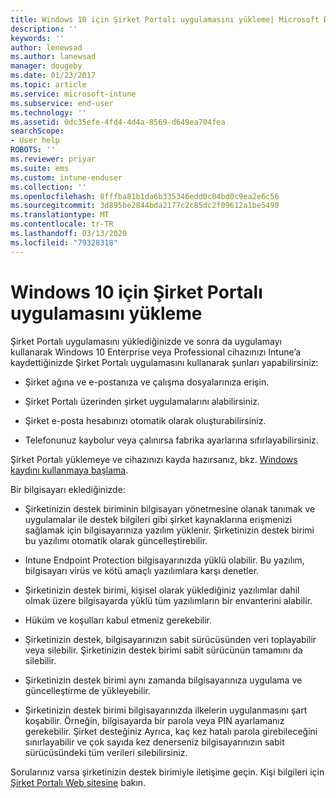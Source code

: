 ```yaml
---
title: Windows 10 için Şirket Portalı uygulamasını yükleme| Microsoft Docs
description: ''
keywords: ''
author: lenewsad
ms.author: lanewsad
manager: dougeby
ms.date: 01/23/2017
ms.topic: article
ms.service: microsoft-intune
ms.subservice: end-user
ms.technology: ''
ms.assetid: 0dc35efe-4fd4-4d4a-8569-d649ea704fea
searchScope:
- User help
ROBOTS: ''
ms.reviewer: priyar
ms.suite: ems
ms.custom: intune-enduser
ms.collection: ''
ms.openlocfilehash: 8fffba81b1da6b335346edd0c04bd0c9ea2e6c56
ms.sourcegitcommit: 3d895be2844bda2177c2c85dc2f09612a1be5490
ms.translationtype: MT
ms.contentlocale: tr-TR
ms.lasthandoff: 03/13/2020
ms.locfileid: "79328318"
---
```

# <a name="installing-the-company-portal-app-for-windows-10"></a>Windows 10 için Şirket Portalı uygulamasını yükleme  

Şirket Portalı uygulamasını yüklediğinizde ve sonra da uygulamayı kullanarak Windows 10 Enterprise veya Professional cihazınızı Intune’a kaydettiğinizde Şirket Portalı uygulamasını kullanarak şunları yapabilirsiniz:

- Şirket ağına ve e-postanıza ve çalışma dosyalarınıza erişin.

- Şirket Portalı üzerinden şirket uygulamalarını alabilirsiniz.

- Şirket e-posta hesabınızı otomatik olarak oluşturabilirsiniz.

- Telefonunuz kaybolur veya çalınırsa fabrika ayarlarına sıfırlayabilirsiniz.

Şirket Portalı yüklemeye ve cihazınızı kayda hazırsanız, bkz. [Windows kaydını kullanmaya başlama](windows-enrollment-company-portal.md).  

Bir bilgisayarı eklediğinizde:

- Şirketinizin destek biriminin bilgisayarı yönetmesine olanak tanımak ve uygulamalar ile destek bilgileri gibi şirket kaynaklarına erişmenizi sağlamak için bilgisayarınıza yazılım yüklenir. Şirketinizin destek birimi bu yazılımı otomatik olarak güncelleştirebilir.

- Intune Endpoint Protection bilgisayarınızda yüklü olabilir. Bu yazılım, bilgisayarı virüs ve kötü amaçlı yazılımlara karşı denetler.

- Şirketinizin destek birimi, kişisel olarak yüklediğiniz yazılımlar dahil olmak üzere bilgisayarda yüklü tüm yazılımların bir envanterini alabilir.

- Hüküm ve koşulları kabul etmeniz gerekebilir.

- Şirketinizin destek, bilgisayarınızın sabit sürücüsünden veri toplayabilir veya silebilir. Şirketinizin destek birimi sabit sürücünün tamamını da silebilir.

- Şirketinizin destek birimi aynı zamanda bilgisayarınıza uygulama ve güncelleştirme de yükleyebilir.

- Şirketinizin destek birimi bilgisayarınızda ilkelerin uygulanmasını şart koşabilir. Örneğin, bilgisayarda bir parola veya PIN ayarlamanız gerekebilir. Şirket desteğiniz Ayrıca, kaç kez hatalı parola girebileceğini sınırlayabilir ve çok sayıda kez denerseniz bilgisayarınızın sabit sürücüsündeki tüm verileri silebilirsiniz.

Sorularınız varsa şirketinizin destek birimiyle iletişime geçin. Kişi bilgileri için [Şirket Portalı Web sitesine](https://go.microsoft.com/fwlink/?linkid=2010980) bakın.
